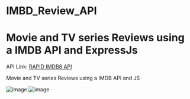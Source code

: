 # IMBD_Review_API

# Movie and TV series Reviews using a IMDB API and ExpressJs


API Link: [RAPID IMDB8 API](https://rapidapi.com/apidojo/api/imdb8/)

Movie and TV series Reviews using a IMDB API and JS

![image](https://user-images.githubusercontent.com/82018964/152639374-2a7fc14c-9d59-471a-9a40-2289bc300820.png)
![image](https://user-images.githubusercontent.com/82018964/152639414-07f84c02-e87d-404b-b688-cab013f0d7fc.png)



